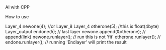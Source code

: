 AI with CPP


How to use

Layer_4 newone(4); //or Layer_8
Layer_4 otherone(5); //this is float(4byte)
Layer_output endone(5); // last layer
newone.append(&otherone); // append(link)
newone.runlayer(); // run this is not 'fit'
otherone.runlayer(); // 
endone.runlayer(); // running 'Endlayer' will print the result
